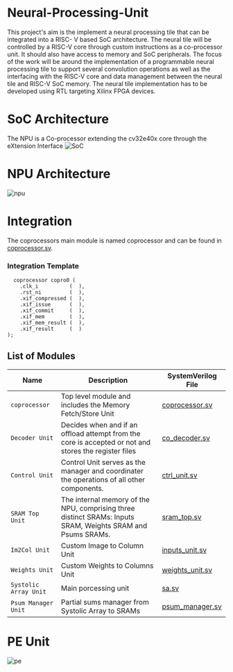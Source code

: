 # Neural-Processing-Unit
This project's aim is the implement a neural processing tile that can be integrated into
a RISC- V based SoC architecture. The neural tile will be controlled by a RISC-V core
through custom instructions as a co-processor unit. It should also have access to memory
and SoC peripherals. The focus of the work will be around the implementation of a
programmable neural processing tile to support several convolution operations as well as
the interfacing with the RISC-V core and data management between the neural tile and
RISC-V SoC memory. The neural tile implementation has to be developed using RTL
targeting Xilinx FPGA devices.
# SoC Architecture
The NPU is a Co-processor extending the cv32e40x core through the eXtension Interface
![SoC](https://github.com/user-attachments/assets/bc3e9c3d-7808-4f43-b18b-357d6055ad87)
# NPU Architecture
![npu](https://github.com/user-attachments/assets/1e5984c7-5ef7-4ee3-b91f-b1e220b42086)
# Integration
The coprocessors main module is named coprocessor and can be found in [coprocessor.sv](RTL/coprocessor.sv). 
### Integration Template
      coprocessor copro0 (
        .clk_i          (  ),
        .rst_ni         (  ),
        .xif_compressed (  ),
        .xif_issue      (  ),
        .xif_commit     (  ),
        .xif_mem        (  ),
        .xif_mem_result (  ),
        .xif_result     (  )
    );

## List of Modules

| Name                           | Description                                                                                                                                                                                       | SystemVerilog File                                                                                             |
| ------------------------------ | ------------------------------------------------------------------------------------------------------------------------------------------------------------------------------------------------- | -------------------------------------------------------------------------------------------------------------- |
| `coprocessor`                       | Top level module and includes the Memory Fetch/Store Unit                                                                                                                                                                                  | [coprocessor.sv](RTL/coprocessor.sv)                                                                         |
| `Decoder Unit` | Decides when and if an offload attempt from the core is accepted or not and stores the register files | [co_decoder.sv](RTL/co_decoder.sv)       |
| `Control Unit`          | Control Unit serves as the manager and coordinater the operations of all other components.  | [ctrl_unit.sv](RTL/Ctrl_Unit/ctrl_unit.sv) |
| `SRAM Top Unit`         | The internal memory of the NPU, comprising three distinct SRAMs: Inputs SRAM, Weights SRAM and Psums SRAMs. | [sram_top.sv](RTL/SRAMs_Unit/sram_top.sv)|
| `Im2Col Unit`           | Custom Image to Column Unit | [inputs_unit.sv](RTL/Im2Col_Unit/inputs_unit.sv)      |
| `Weights Unit`          | Custom Weights to Columns Unit | [weights_unit.sv](RTL/Weights_Unit/weights_unit.sv)                                                 |
| `Systolic Array Unit`   | Main porcessing unit | [sa.sv](RTL/Systolic_Array/sa.sv)            |
| `Psum Manager Unit`     | Partial sums manager from Systolic Array to SRAMs | [psum_manager.sv](RTL/Psum_Manager/psum_manager.sv)                                                             |

# PE Unit
![pe](https://github.com/habibaouinti/NPU_X_Interface/assets/123462058/5d0abf7a-c7fc-4b2d-8f8d-20a4676d4906)
